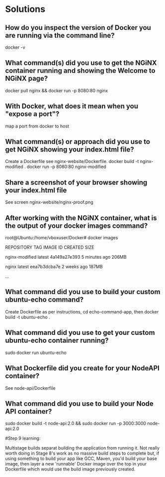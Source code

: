 # Solutions

## How do you inspect the version of Docker you are running via the command line? 

docker -v

## What command(s) did you use to get the NGiNX container running and showing the Welcome to NGiNX page?

docker pull nginx && docker run -p 8080:80 nginx


## With Docker, what does it mean when you "expose a port"?

map a port from docker to host

## What command(s) or approach did you use to get NGiNX showing your index.html file?

Create a Dockerfile see nginx-website/Dockerfile.
docker build -t nginx-modified .
docker run -p 8080:80 nginx-modified


## Share a screenshot of your browser showing your index.html file

See screen nginx-website/nginx-proof.png

## After working with the NGiNX container, what is the output of your docker images command?

root@Ubuntu:/home/vboxuser/Docker# docker images

REPOSITORY       TAG       IMAGE ID       CREATED         SIZE

nginx-modified   latest    4a149a27e393   5 minutes ago   206MB

nginx            latest    eea7b3dcba7e   2 weeks ago     187MB

...

## What command did you use to build your custom ubuntu-echo command?
Create Dockerfile as per instructions, cd echo-command-app, then
docker build -t ubuntu-echo .

## What command did you use to get your custom ubuntu-echo container running?

sudo docker run ubuntu-echo

## What Dockerfile did you create for your NodeAPI container?

See node-api/Dockerfile

## What command did you use to build your Node API container?

sudo docker build -t node-api:2.0 && sudo docker run -p 3000:3000 node-api:2.0


#Step 9 learning:

Multistage builds separat building the application from running it. Not really
worth doing in Stage 8's work as no massive build steps to complete but, if
using something to build your app like GCC, Maven, you'd build your base image,
then layer a new 'runnable' Docker image over the top in your Dockerfile which would use 
the build image previously created.

